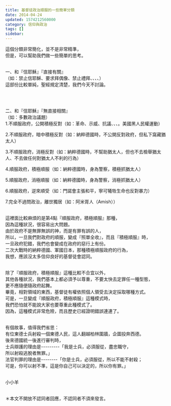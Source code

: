 ```yaml
---
title: 基督徒政治順服的一些簡單分類
date: 2014-04-24
updated: 1574212560000
category: 信仰與政治
tags: []
sidebar: 
---
```


<p>這個分類非常簡化，並不是非常精準，<br/>
但是，可以幫助我們做一些簡單的思考。</p>
<p><br/>
一、和『信耶穌』『直接有關』<br/>
（如：禁止信耶穌、要求拜偶像、禁止禮拜、、、、）<br/>
這部份比較單純，聖經規定清楚，我們今天不討論。</p>
<p> </p>
<p><br/>
二、和『信耶穌』『無直接相關』<br/>
（如：多數政治議題）<br/>
1.不順服政府，公開積極反對（如：革命、示威、抗議、、、。美國黑人民權運動）</p>
<p>2.不順服政府，暗中積極反對（如：納粹德國時，不公開反對政府，但私下窩藏猶太人）</p>
<p>3.不順服政府，消極反對（如：納粹德國時，不幫助猶太人，但也不去檢舉猶太人、不去做任何對猶太人不利的行為）</p>
<p>4.順服政府，積極順服（如：納粹德國時，身為警察，積極抓猶太人）</p>
<p>5.順服政府，消極順服（如：納粹德國時，身為警察，消極抓猶太人）</p>
<p>6.順服政府，逆來順受（如：門諾會主張和平，寧可犧牲生命也反對暴力）</p>
<p>7.完全不過問政治，離世獨居（如：阿米胥人（Amish））</p>
<p><br/>
這裡面比較麻煩的是第4點『順服政府，積極順服』那種，<br/>
因為這種狀況，很容易出大問題。<br/>
由於政府不是無罪無誤的神，而是有罪有誤的人，<br/>
所以，一旦我們對政府的順服，變成『照單全收』，而且『積極順服』時，<br/>
一旦政府犯錯，我們也會變成在政府的惡行上有份。<br/>
二次大戰時的納粹德國、軍國日本，那種積極順服政府的行為，<br/>
我想，應該沒太多信仰良好的基督徒會認同。</p>
<p><br/>
除了『順服政府，積極順服』這種比較不合宜以外，<br/>
其他各種狀況，我們基本上都必須予以尊重，不要太快去定罪任一種型態，<br/>
更不應隨便隨政府起舞。<br/>
畢竟，相對領域的東西，基督徒有權依照個人領受去決定採取哪種方式。<br/>
可是，一旦變成『順服政府，積極順服』這種模式時，<br/>
我們恐怕就不能說大家也要尊重此種模式了。<br/>
因為，這種模式非常危險，而且歷史已經證明錯誤連連了。</p>
<p><br/>
有個故事，值得我們省思：<br/>
有位東德士兵射殺一個東德人民，這人翻越柏林圍牆，企圖投奔西德。<br/>
後來德國統一後進行審判時，<br/>
士兵辯護的理由是---------「我是士兵，必須服從，盡忠職守，<br/>
所以射殺逃脫者無罪。」<br/>
法官判罪的理由是--------「你是士兵，必須服從，所以不能不射殺；<br/>
可是，你可以射不準，這是你自己可以決定的，所以你有罪。」</p>
<p><br/>
小小羊</p>
<p><br/>
＊本文不開放不認同者回應，不認同者不須來發言。</p>
